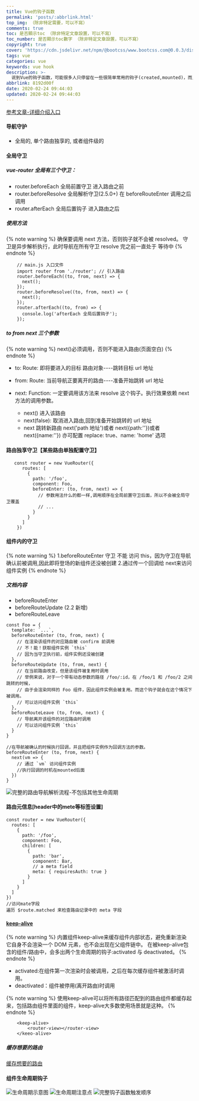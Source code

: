 ```yaml
---
title: Vue的钩子函数
permalink: 'posts/:abbrlink.html'
top_img: （除非特定需要，可以不寫）
comments: true
toc: 是否顯示toc （除非特定文章設置，可以不寫）
toc_number: 是否顯示toc數字 （除非特定文章設置，可以不寫）
copyright: true
cover: 'https://cdn.jsdelivr.net/npm/@bootcss/www.bootcss.com@0.0.3/dist/img/vuejs.png'
tags: vue
categories: vue
keywords: vue hook
description: >-
  说到Vue的钩子函数，可能很多人只停留在一些很简单常用的钩子(created,mounted)，而且对于里面的区别，什么时候该用什么钩子，并没有仔细的去研究过，且Vue的生命周期在面试中也算是比较高频的考点，那么该如何回答这类问题，让人有眼前一亮的感觉呢..
abbrlink: 8192d00f
date: 2020-02-24 09:44:03
updated: 2020-02-24 09:44:03
---
```


<meta name="referrer" content="never">
<blockquote class="blockquote-center"></blockquote>

[参考文章-详细介绍入口](https://segmentfault.com/a/1190000015727279)

#### 导航守护

- 全局的, 单个路由独享的, 或者组件级的

#### 全局守卫

##### vue-router 全局有三个守卫：

- router.beforeEach 全局前置守卫 进入路由之前
- router.beforeResolve 全局解析守卫(2.5.0+) 在 beforeRouteEnter 调用之后调用
- router.afterEach 全局后置钩子 进入路由之后

##### 使用方法

{% note warning %}
确保要调用 next 方法，否则钩子就不会被 resolved。
守卫是异步解析执行，此时导航在所有守卫 resolve 完之前一直处于 等待中
{% endnote %}

```
    // main.js 入口文件
    import router from './router'; // 引入路由
    router.beforeEach((to, from, next) => {
      next();
    });
    router.beforeResolve((to, from, next) => {
      next();
    });
    router.afterEach((to, from) => {
      console.log('afterEach 全局后置钩子');
    });
```

##### to from next 三个参数

{% note warning %}
next()必须调用，否则不能进入路由(页面空白)
{% endnote %}

- to: Route: 即将要进入的目标 路由对象----跳转目标 url 地址

- from: Route: 当前导航正要离开的路由----准备开始跳转 url 地址

- next: Function: 一定要调用该方法来 resolve 这个钩子。执行效果依赖 next 方法的调用参数。
  - next() 进入该路由
  - next(false): 取消进入路由,回到准备开始跳转的 url 地址
  - next 跳转新路由 next('path 地址')或者 next({path:''})或者 next({name:''}) 亦可配置 replace: true、name: 'home' 选项

#### 路由独享守卫【某些路由单独配置守卫】

```
   const router = new VueRouter({
      routes: [
        {
          path: '/foo',
          component: Foo,
          beforeEnter: (to, from, next) => {
            // 参数用法什么的都一样,调用顺序在全局前置守卫后面，所以不会被全局守卫覆盖
            // ...
          }
        }
      ]
    })
```

#### 组件内的守卫

{% note warning %}
1.beforeRouteEnter 守卫 不能 访问 this，因为守卫在导航确认前被调用,因此即将登场的新组件还没被创建
2.通过传一个回调给 next来访问组件实例
{% endnote %}


##### 文档内容

- beforeRouteEnter
- beforeRouteUpdate (2.2 新增)
- beforeRouteLeave

```
const Foo = {
  template: `...`,
  beforeRouteEnter (to, from, next) {
    // 在渲染该组件的对应路由被 confirm 前调用
    // 不！能！获取组件实例 `this`
    // 因为当守卫执行前，组件实例还没被创建
  },
  beforeRouteUpdate (to, from, next) {
    // 在当前路由改变，但是该组件被复用时调用
    // 举例来说，对于一个带有动态参数的路径 /foo/:id，在 /foo/1 和 /foo/2 之间跳转的时候，
    // 由于会渲染同样的 Foo 组件，因此组件实例会被复用。而这个钩子就会在这个情况下被调用。
    // 可以访问组件实例 `this`
  },
  beforeRouteLeave (to, from, next) {
    // 导航离开该组件的对应路由时调用
    // 可以访问组件实例 `this`
  }
}

//在导航被确认的时候执行回调，并且把组件实例作为回调方法的参数。
beforeRouteEnter (to, from, next) {
  next(vm => {
    // 通过 `vm` 访问组件实例
    //执行回调的时机在mounted后面
  })
}
```

![完整的路由导航解析流程-不包括其他生命周期](https://upload-images.jianshu.io/upload_images/3098875-6033cf8094dc20cb.png?imageMogr2/auto-orient/strip%7CimageView2/2/w/1240)

#### 路由元信息[header中的mete等标签设置]
```
const router = new VueRouter({
  routes: [
    {
      path: '/foo',
      component: Foo,
      children: [
        {
          path: 'bar',
          component: Bar,
          // a meta field
          meta: { requiresAuth: true }
        }
      ]
    }
  ]
})
//访问mate字段
遍历 $route.matched 来检查路由记录中的 meta 字段
```
#### [keep-alive](https://segmentfault.com/a/1190000015727279#item-3)

{% note warning %}
内置组件keep-alive来缓存组件内部状态，避免重新渲染
它自身不会渲染一个 DOM 元素，也不会出现在父组件链中。
在被keep-alive包含的组件/路由中，会多出两个生命周期的钩子:activated 与 deactivated。
{% endnote %}

- activated:在组件第一次渲染时会被调用，之后在每次缓存组件被激活时调用。
- deactivated：组件被停用(离开路由)时调用

{% note warning %}
使用keep-alive可以将所有路径匹配到的路由组件都缓存起来，包括路由组件里面的组件，keep-alive大多数使用场景就是这种。
{% endnote %}

```
    <keep-alive>
        <router-view></router-view>
    </keeo-alive>
```
##### 缓存想要的路由

[缓存想要的路由](https://segmentfault.com/a/1190000015727279#item-3-8)

#### 组件生命周期钩子

![生命周期示意图](https://cn.vuejs.org/images/lifecycle.png)
![生命周期注意点](https://upload-images.jianshu.io/upload_images/3098875-4a0dfe761713f69b.png?imageMogr2/auto-orient/strip%7CimageView2/2/w/1240)
![完整钩子函数触发顺序](https://upload-images.jianshu.io/upload_images/3098875-2d6230fe6061a16a.png?imageMogr2/auto-orient/strip%7CimageView2/2/w/1240)


